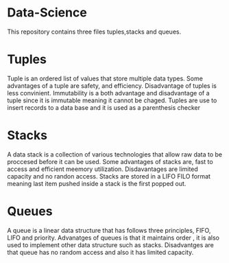 # Data-Science

This repository contains three files tuples,stacks and queues.

# Tuples

Tuple is an ordered list of values that store multiple data types.
Some advantages of a tuple are safety, and efficiency. Disadvantage of tuples is less convinient.
Immutability is a both advantage and disadvantage of a tuple since it is immutable meaning it cannot be chaged.
Tuples are use to insert records to a data base and it is used as a parenthesis checker

# Stacks

A data stack is a collection of various technologies that allow raw data to be proccesed before it can be used.
Some advantages of stacks are, fast to access and efficient meemory utilization. Disdavantages are limited capacity
and no randon access. Stacks are stored in a LIFO FILO format meaning last item pushed inside a stack is the first popped out.


# Queues 

A queue is a linear data structure that has follows three principles, FIFO, LIFO and priority.
Advanatges of queues is that it maintains order , it is also used to implement other data structure such as stacks.
Disadvantges are that queue has no random access and also it has limited capacity.

